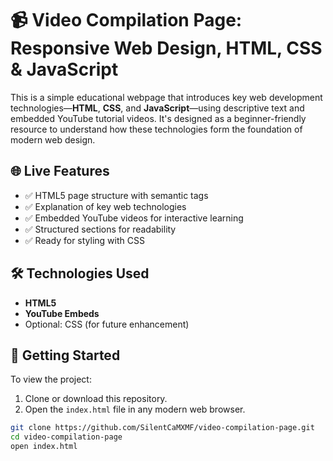 # 📹 Video Compilation Page: Responsive Web Design, HTML, CSS & JavaScript

This is a simple educational webpage that introduces key web development technologies—**HTML**, **CSS**, and **JavaScript**—using descriptive text and embedded YouTube tutorial videos. It's designed as a beginner-friendly resource to understand how these technologies form the foundation of modern web design.

## 🌐 Live Features

- ✅ HTML5 page structure with semantic tags
- ✅ Explanation of key web technologies
- ✅ Embedded YouTube videos for interactive learning
- ✅ Structured sections for readability
- ✅ Ready for styling with CSS

## 🛠️ Technologies Used

- **HTML5**
- **YouTube Embeds**
- Optional: CSS (for future enhancement)

## 🚀 Getting Started

To view the project:

1. Clone or download this repository.
2. Open the `index.html` file in any modern web browser.

```bash
git clone https://github.com/SilentCaMXMF/video-compilation-page.git
cd video-compilation-page
open index.html
